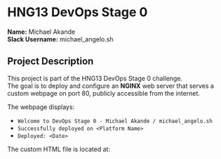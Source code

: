 # HNG13 DevOps Stage 0

**Name:** Michael Akande  
**Slack Username:** michael_angelo.sh  

## Project Description
This project is part of the HNG13 DevOps Stage 0 challenge.  
The goal is to deploy and configure an **NGINX** web server that serves a custom webpage on port 80, publicly accessible from the internet.  

The webpage displays:
- `Welcome to DevOps Stage 0 - Michael Akande / michael_angelo.sh`
- `Successfully deployed on <Platform Name>`  
- `Deployed: <Date>`

The custom HTML file is located at:
